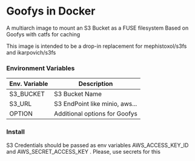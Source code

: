 # Goofys in Docker

A multiarch image to mount an S3 Bucket as a FUSE filesystem Based on Goofys with catfs for caching

This image is intended to be a drop-in replacement for mephistoxol/s3fs and ikarpovich/s3fs
### Environment Variables

| Env. Variable | Description                    |
| ------------- |--------------------------------| 
| S3_BUCKET     | S3 Bucket Name                 |
| S3_URL        | S3 EndPoint like minio, aws... |
| OPTION        | Additional options for Goofys  |

### Install

S3 Credentials should be passed as env variables AWS_ACCESS_KEY_ID and AWS_SECRET_ACCESS_KEY .
Please, use secrets for this